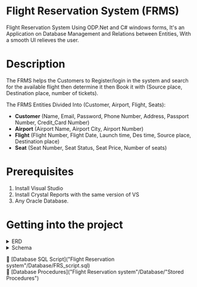 # Flight Reservation System (FRMS)
Flight Reservation System Using ODP.Net and C# windows forms, It's an Application on Database Management and Relations between Entities, With a smooth UI relieves the user.

# Description
The FRMS helps the Customers to Register/login in the system and search for the available flight then determine it then Book it with (Source place, Destination place, number of tickets).

The FRMS Entities Divided Into (Customer, Airport, Flight, Seats):
- **Customer** (Name, Email, Password, Phone Number, Address, Passport Number, Credit_Card Number)
- **Airport** (Airport Name, Airport City, Airport Number)
- **Flight** (Flight Number, Flight Date, Launch time, Des time, Source place, Destination place)
- **Seat** (Seat Number, Seat Status, Seat Price, Number of seats)

# Prerequisites
1. Install Visual Studio 
2. Install Crystal Reports with the same version of VS
3. Any Oracle Database.


# Getting into the project

<details>
  <summary>ERD</summary>
<p>

![ERD Diagram](https://user-images.githubusercontent.com/52586356/121824626-cfa46c80-ccad-11eb-9ce6-6184aed5f25f.png)

</p>
</details>

<details>
  <summary>Schema</summary>
<p>

![Schema Diagram](https://user-images.githubusercontent.com/52586356/121824656-0d08fa00-ccae-11eb-8d2e-b51f0ea7d2bb.png)

</p>
</details>

🔸 [Database SQL Script]("Flight Reservation system"/Database/FRS_script.sql) <br>
🔸 [Database Procedures]("Flight Reservation system"/Database/"Stored Procedures") 


